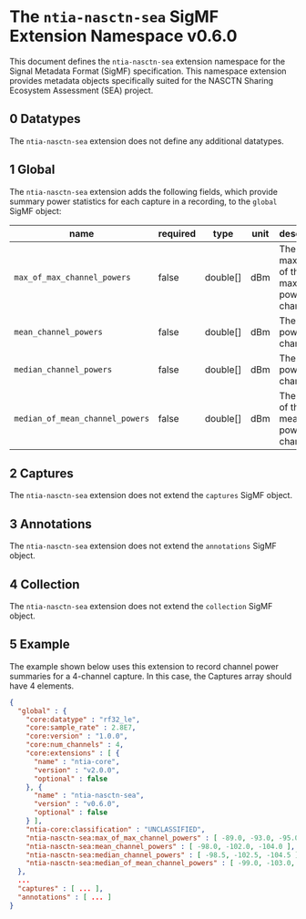 # The `ntia-nasctn-sea` SigMF Extension Namespace v0.6.0

This document defines the `ntia-nasctn-sea` extension namespace for the Signal Metadata Format (SigMF) specification. This namespace extension provides metadata objects specifically suited for the NASCTN Sharing Ecosystem Assessment (SEA) project.

## 0 Datatypes

The `ntia-nasctn-sea` extension does not define any additional datatypes.

## 1 Global

The `ntia-nasctn-sea` extension adds the following fields, which provide summary power statistics for each capture in a recording, to the `global` SigMF object:

| name                            | required | type     | unit | description                                   |
|---------------------------------|----------|----------|------|-----------------------------------------------|
| `max_of_max_channel_powers`     | false    | double[] | dBm  | The maximum of the maximum power per channel. |
| `mean_channel_powers`           | false    | double[] | dBm  | The mean power per channel.                   |
| `median_channel_powers`         | false    | double[] | dBm  | The median power per channel.                 |
| `median_of_mean_channel_powers` | false    | double[] | dBm  | The median of the mean power per channel.     |

## 2 Captures

The `ntia-nasctn-sea` extension does not extend the `captures` SigMF object.

## 3 Annotations

The `ntia-nasctn-sea` extension does not extend the `annotations` SigMF object.

## 4 Collection

The `ntia-nasctn-sea` extension does not extend the `collection` SigMF object.

## 5 Example

The example shown below uses this extension to record channel power summaries for a 4-channel capture. In this case, the Captures array should have 4 elements.

```json
{
  "global" : {
    "core:datatype" : "rf32_le",
    "core:sample_rate" : 2.8E7,
    "core:version" : "1.0.0",
    "core:num_channels" : 4,
    "core:extensions" : [ {
      "name" : "ntia-core",
      "version" : "v2.0.0",
      "optional" : false
    }, {
      "name" : "ntia-nasctn-sea",
      "version" : "v0.6.0",
      "optional" : false
    } ],
    "ntia-core:classification" : "UNCLASSIFIED",
    "ntia-nasctn-sea:max_of_max_channel_powers" : [ -89.0, -93.0, -95.0 ],
    "ntia-nasctn-sea:mean_channel_powers" : [ -98.0, -102.0, -104.0 ],
    "ntia-nasctn-sea:median_channel_powers" : [ -98.5, -102.5, -104.5 ],
    "ntia-nasctn-sea:median_of_mean_channel_powers" : [ -99.0, -103.0, -105.0 ]
  },
  ...
  "captures" : [ ... ],
  "annotations" : [ ... ]
}
```
